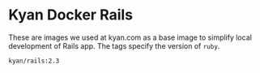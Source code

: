 # Kyan Docker Rails

These are images we used at kyan.com as a base image to simplify local development of Rails app. The tags specify the version of `ruby`.

```
kyan/rails:2.3
```

